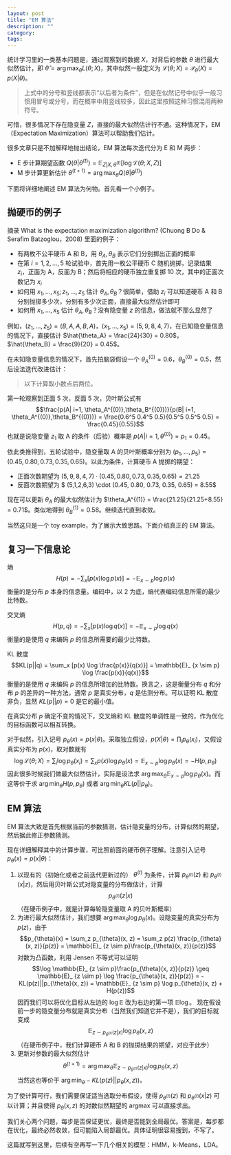 ```yaml
---
layout: post
title: "EM 算法"
description: ""
category:
tags:
---
```


统计学习里的一类基本问题是，通过观察到的数据 $X$，对背后的参数 $\theta$ 进行最大似然估计，即 $\hat{\theta} = \arg \max_{\theta} L(\theta; X)$，其中似然一般定义为 $\mathcal{L}(\theta; X) = \mathcal{P}_ {\theta}(X) = p(X|\theta)$。

> 上式中的分号和竖线都表示“以后者为条件”，但是在似然记号中似乎一般习惯用冒号或分号，而在概率中用竖线较多，因此这里按照这种习惯混用两种符号。

可惜，很多情况下存在隐变量 $Z$，直接的最大似然估计行不通。这种情况下，EM（Expectation Maximization）算法可以帮助我们估计。

很多文章只是不加解释地抛出结论，EM 算法每次迭代分为 E 和 M 两步：

- E 步计算期望函数 $Q(\theta|\theta^{(t)}) = \mathbb{E}_ {Z|X, \theta^{(t)}}[\log \mathcal{L}(\theta; X, Z)]$
- M 步计算更新估计 $\theta^{(t+1)} = \arg\max_{\theta} Q(\theta|\theta^{(t)})$

下面将详细地阐述 EM 算法为何物。首先看一个小例子。

## 抛硬币的例子

摘录 What is the expectation maximization algorithm? (Chuong B Do & Serafim Batzoglou，2008) 里面的例子：

- 有两枚不公平硬币 A 和 B，用 $\theta_A, \theta_B$ 表示它们分别掷出正面的概率
- 在第 $i=1,2,\ldots,5$ 轮试验中，首先用一枚公平硬币 C 随机抛掷，记录结果 $z_i$，正面为 A，反面为 B；然后将相应的硬币独立重复掷 10 次，其中的正面次数记为 $x_i$
- 如何用 $x_1, \ldots, x_5; z_1, \ldots, z_5$ 估计 $\theta_A, \theta_B$？很简单，借助 $z_i$ 可以知道硬币 A 和 B 分别抛掷多少次，分别有多少次正面，直接最大似然估计即可
- 如何用 $x_1, \ldots, x_5$ 估计 $\theta_A, \theta_B$？没有隐变量 $z$ 的信息，做法就不那么显然了

例如，$(z_1, \ldots, z_5) = (B, A, A, B, A)$，$(x_1, \ldots, x_5) = (5, 9, 8, 4, 7)$，在已知隐变量信息的情况下，直接估计 $\hat{\theta_A} = \frac{24}{30} = 0.80$，$\hat{\theta_B} = \frac{9}{20} = 0.45$。

在未知隐变量信息的情况下，首先拍脑袋假设一个 $\theta_A^{(0)} = 0.6$，$\theta_B^{(0)} = 0.5$，然后设法迭代改进估计：

> 以下计算取小数点后两位。

第一轮观察到正面 5 次，反面 5 次，贝叶斯公式有 
$$\frac{p(A| i=1, \theta_A^{(0)},\theta_B^{(0)})}{p(B| i=1, \theta_A^{(0)},\theta_B^{(0)})} = \frac{0.6^5 0.4^5 0.5}{0.5^5 0.5^5 0.5} = \frac{0.45}{0.55}$$
也就是说隐变量 $z_1$ 取 A 的条件（后验）概率是 $p(A|i=1,\theta^{(0)})= p_1 = 0.45$。

依此类推得到，五轮试验中，隐变量取 A 的贝叶斯概率分别为 $(p_1, \ldots, p_5) = (0.45, 0.80, 0.73, 0.35, 0.65)$。以此为条件，计算硬币 A 抛掷的期望：

- 正面次数期望为 $(5,9,8,4,7) \cdot (0.45, 0.80, 0.73, 0.35, 0.65) = 21.25$
- 反面次数期望为 $ (5,1,2,6,3) \cdot (0.45, 0.80, 0.73, 0.35, 0.65)  = 8.55$

现在可以更新 $\theta_A$ 的最大似然估计为 $\theta_A^{(1)} = \frac{21.25}{21.25+8.55} = 0.71$。类似地得到 $\theta_B^{(1)} = 0.58$。继续迭代直到收敛。

当然这只是一个 toy example，为了展示大致思路。下面介绍真正的 EM 算法。

## 复习一下信息论

熵 
$$H(p) = -\sum_x [p(x) \log p(x)] = - \mathbb{E}_ {x \sim p} \log p(x)$$
衡量的是分布 $p$ 本身的信息量。编码中，以 2 为底，熵代表编码信息所需的最少比特数。

交叉熵 
$$H(p, q) = -\sum_x [p(x) \log q(x)] = - \mathbb{E}_ {x \sim p} \log q(x)$$
衡量的是使用 $q$ 来编码 $p$ 的信息所需要的最少比特数。

KL 散度 
$$KL(p||q) = \sum_x [p(x) \log \frac{p(x)}{q(x)}] = \mathbb{E}_ {x \sim p} \log \frac{p(x)}{q(x)}$$
衡量的是使用 $q$ 来编码 $p$ 的信息所增加的比特数。换言之，这是衡量分布 $q$ 和分布 $p$ 的差异的一种方法，通常 $p$ 是真实分布，$q$ 是估测分布。可以证明 KL 散度非负，显然 $KL(p||p) = 0$ 是它的最小值。

在真实分布 $p$ 确定不变的情况下，交叉熵和 KL 散度的单调性是一致的，作为优化的目标函数可以相互转换。

对于似然，引入记号 $p_{\theta}(x) = p(x|\theta)$。采取独立假设，$p(X|\theta) = \prod_i p_{\theta} (x_i)$，又假设真实分布为 $p(x)$，取对数就有 
$$\log \mathcal{L}(\theta; X) = \sum_i \log p_{\theta}(x_i) = \sum_x p(x) \log p_{\theta}(x) = \mathbb{E}_ {x \sim p} \log p_{\theta}(x) = -H(p, p_{\theta})$$
因此很多时候我们做最大似然估计，实际是设法求 $\arg \max_{\theta} \mathbb{E}_ {x \sim p} \log p_{\theta}(x)$。而这等价于求 $\arg \min_{\theta} H(p, p_{\theta})$ 或者 $\arg \min_{\theta} KL(p||p_{\theta})$。


## EM 算法

EM 算法大致是首先根据当前的参数猜测，估计隐变量的分布，计算似然的期望，然后据此修正参数猜测。

现在详细解释其中的计算步骤，可比照前面的硬币例子理解。注意引入记号 $p_{\theta}(x) = p(x|\theta)$：

1. 以现有的（初始化或者之前迭代更新过的） $\theta^{(t)}$ 为条件，计算 $p_{\theta^{(t)}}(z)$ 和 $p_{\theta^{(t)}}(x|z)$，然后用贝叶斯公式对隐变量的分布做估计，计算 
$$p_{\theta^{(t)}}(z|x)$$（在硬币例子中，就是计算每轮隐变量取 A 的贝叶斯概率）
2. 为进行最大似然估计，我们想要 $\arg \max_{\theta} \log p_{\theta}(x)$。设隐变量的真实分布为 $p(z)$，由于 
$$p_{\theta}(x) = \sum_z p_{\theta}(x, z) = \sum_z p(z) \frac{p_{\theta}(x, z)}{p(z)} = \mathbb{E}_ {z \sim p}\frac{p_{\theta}(x, z)}{p(z)}$$
对数为凸函数，利用 Jensen 不等式可以证明
$$\log \mathbb{E}_ {z \sim p}\frac{p_{\theta}(x, z)}{p(z)} \geq 
\mathbb{E}_ {z \sim p} \log \frac{p_{\theta}(x, z)}{p(z)} = 
-KL(p(z)||p_{\theta}(x, z)) = 
\mathbb{E}_ {z \sim p} \log p_{\theta}(x, z) + H(p(z))$$
因而我们可以将优化目标从左边的 $\log \mathbb{E}$ 改为右边的第一项 $\mathbb{E} \log$。
现在假设前一步的隐变量分布就是真实分布（当然我们知道它并不是），我们的目标就变成
$$\mathbb{E}_ {z \sim p_{\theta^{(t)}}(z|x)} \log p_{\theta}(x,z)
$$（在硬币例子中，我们计算硬币 A 和 B 的抛掷结果的期望，对应于此步）
3. 更新对参数的最大似然估计 
$$\theta^{(t+1)} = \arg \max_{\theta} \mathbb{E}_ {z \sim p_{\theta^{(t)}}(z|x)} \log p_{\theta}(x,z)$$
当然这也等价于 $\arg \min_{\theta} -KL(p(z)||p_{\theta}(x, z))$。

为了使计算可行，我们需要保证适当选取分布假设，使得 $p_{\theta^{(t)}}(z)$ 和 $p_{\theta^{(t)}}(x|z)$ 可以计算；并且使得 $p_{\theta}(x,z)$ 的对数似然期望的 argmax 可以直接求出。

我们关心两个问题，每步是否保证更优，最终是否能到全局最优。答案是，每步都在优化，最终必然收敛，但可能陷入局部最优。具体证明很容易搜到，不写了。

这篇就写到这里，后续有空再写一下几个相关的模型：HMM，k-Means，LDA。

